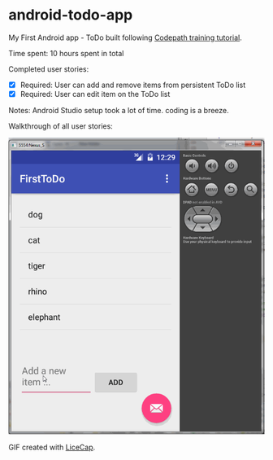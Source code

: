 # android-todo-app

My First Android app - ToDo built following [Codepath training tutorial](http://courses.codepath.com/snippets/intro_to_android/prework.md).

Time spent: 10 hours spent in total

Completed user stories:

 * [x] Required: User can add and remove items from persistent ToDo list
 * [x] Required: User can edit item on the ToDo list
 
Notes:
Android Studio setup took a lot of time.  coding is a breeze.

Walkthrough of all user stories:

![Video Walkthrough](ToDo.gif)

GIF created with [LiceCap](http://www.cockos.com/licecap/).

